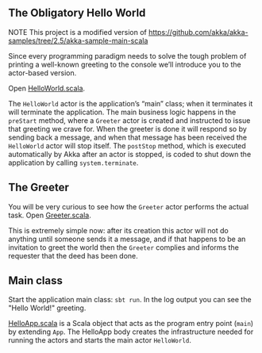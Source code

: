 ## The Obligatory Hello World

NOTE This project is a modified version of https://github.com/akka/akka-samples/tree/2.5/akka-sample-main-scala

Since every programming paradigm needs to solve the tough problem of printing a well-known greeting to the console we’ll introduce you to the actor-based version.

Open [HelloWorld.scala](src/main/scala/sample/hello/HelloWorld.scala).

The `HelloWorld` actor is the application’s “main” class; when it terminates it will terminate the application. The main business logic happens in the `preStart` method, where a `Greeter` actor is created and instructed to issue that greeting we crave for. When the greeter is done it will respond so by sending back a message, and when that message has been received the `HelloWorld` actor will stop itself. The `postStop` method, which is executed automatically by Akka after an actor is stopped, is coded to shut down the application by calling `system.terminate`. 

## The Greeter

You will be very curious to see how the `Greeter` actor performs the actual task. Open [Greeter.scala](src/main/scala/sample/hello/Greeter.scala).

This is extremely simple now: after its creation this actor will not do anything until someone sends it a message, and if that happens to be an invitation to greet the world then the `Greeter` complies and informs the requester that the deed has been done.

## Main class

Start the application main class: `sbt run`. In the log output you can see the "Hello World!" greeting.

[HelloApp.scala](src/main/scala/sample/hello/HelloApp.scala) is a Scala object that acts as the program entry point (`main`) by extending `App`. The HelloApp body creates the infrastructure needed for running the actors and starts the main actor `HelloWorld`. 


